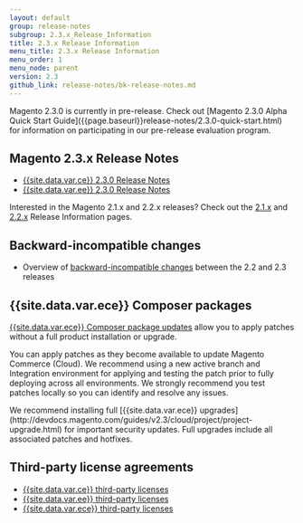 ```yaml
---
layout: default
group: release-notes
subgroup: 2.3.x_Release_Information
title: 2.3.x Release Information
menu_title: 2.3.x Release Information
menu_order: 1
menu_node: parent
version: 2.3
github_link: release-notes/bk-release-notes.md
---
```


<div class="bs-callout bs-callout-info" id="info" markdown="1">
Magento 2.3.0 is currently in pre-release. Check out [Magento 2.3.0 Alpha Quick Start Guide]({{page.baseurl}}release-notes/2.3.0-quick-start.html) for information on participating in our pre-release evaluation program.
</div>


## Magento 2.3.x Release Notes

* [{{site.data.var.ce}} 2.3.0 Release Notes]({{page.baseurl}}release-notes/ReleaseNotes2.3.0OpenSource.html)
* [{{site.data.var.ee}} 2.3.0 Release Notes]({{page.baseurl}}release-notes/ReleaseNotes2.3.0Commerce.html)



Interested in the Magento 2.1.x and 2.2.x releases? Check out the [2.1.x](http://devdocs.magento.com/guides/v2.1/release-notes/bk-release-notes.html) and [2.2.x](http://devdocs.magento.com/guides/v2.2/release-notes/bk-release-notes.html) Release Information pages.  

## Backward-incompatible changes

*	Overview of [backward-incompatible changes]({{page.baseurl}}release-notes/backward-incompatible-changes.html) between the 2.2 and 2.3 releases



## {{site.data.var.ece}} Composer packages

[{{site.data.var.ece}} Composer package updates](http://devdocs.magento.com/guides/v2.2/cloud/composer-packages/patch-notes.html) allow you to apply patches without a full product installation or upgrade.

You can apply patches as they become available to update Magento Commerce (Cloud). We recommend using a new active branch and Integration environment for applying and testing the patch prior to fully deploying across all environments. We strongly recommend you test patches locally so you can identify and resolve any issues.

<div class="bs-callout bs-callout-info" id="info" markdown="1">
We recommend installing full [{{site.data.var.ece}} upgrades](http://devdocs.magento.com/guides/v2.3/cloud/project/project-upgrade.html) for important security updates. Full upgrades include all associated patches and hotfixes.
</div>



## Third-party license agreements

*	[{{site.data.var.ce}} third-party licenses]({{page.baseurl}}release-notes/thirdparty_ce.html)
*	[{{site.data.var.ee}} third-party licenses]({{page.baseurl}}release-notes/thirdparty_ee.html)
*	[{{site.data.var.ece}} third-party licenses]({{page.baseurl}}release-notes/thirdparty-mccloud.html)
